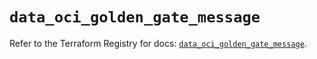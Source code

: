 # `data_oci_golden_gate_message`

Refer to the Terraform Registry for docs: [`data_oci_golden_gate_message`](https://registry.terraform.io/providers/oracle/oci/7.19.0/docs/data-sources/golden_gate_message).
